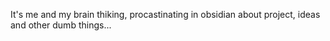 It's me and my brain thiking, procastinating in obsidian about project, ideas and other dumb things...
